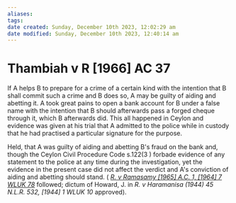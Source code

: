 ```yaml
---
aliases: 
tags: 
date created: Sunday, December 10th 2023, 12:02:29 am
date modified: Sunday, December 10th 2023, 12:40:14 am
---
```


# Thambiah v R [1966] AC 37

If A helps B to prepare for a crime of a certain kind with the intention that B shall commit such a crime and B does so, A may be guilty of aiding and abetting it. A took great pains to open a bank account for B under a false name with the intention that B should afterwards pass a forged cheque through it, which B afterwards did. This all happened in Ceylon and evidence was given at his trial that A admitted to the police while in custody that he had practised a particular signature for the purpose.

Held, that A was guilty of aiding and abetting B's fraud on the bank and, though the Ceylon Civil Procedure Code s.122(3 ) forbade evidence of any statement to the police at any time during the investigation, yet the evidence in the present case did not affect the verdict and A's conviction of aiding and abetting should stand. ( _[R. v Ramasamy [1965] A.C. 1, [1964] 7 WLUK 78](https://uk.westlaw.com/Document/I615731A0E42811DA8FC2A0F0355337E9/View/FullText.html?originationContext=document&transitionType=DocumentItem&ppcid=6a1f75680afe4d20b56ec4b4ead1595f&contextData=(sc.Default))_ followed; dictum of Howard, J. in _R. v Haramanisa (1944) 45 N.L.R. 532, [1944] 1 WLUK 10_ approved).
